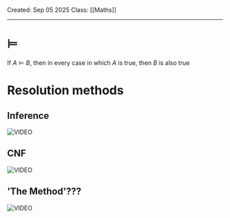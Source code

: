 Created: Sep 05 2025
Class: [[Maths]] 
- - -
# $\vDash$
If $A \vDash B$, then in every case in which $A$ is true, then $B$ is also true

# Resolution methods
## Inference
![VIDEO](https://echo360.org.au/media/90b97c81-d70a-446f-a11d-5060efa762f1/public?currentMediaId=6a14b11e-6c55-4f14-aa47-1a55d954ca93)
## CNF
![VIDEO](https://echo360.org.au/media/2a6b3e3a-1a20-41e7-9557-b8a5eed9d679/public?currentMediaId=65ac1b24-5930-4491-a505-68779016e2c5)
## 'The Method'???
![VIDEO](https://echo360.org.au/media/d558d73f-3d12-4595-b400-55392dcb53ca/public?currentMediaId=c96f8cf4-c85d-49b2-8b9a-b3902753c8c0&sessionId=b9d76191-70a9-4d35-a283-da38d59f794e)
